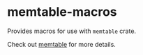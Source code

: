 # memtable-macros

Provides macros for use with `memtable` crate.

Check out [memtable](https://github.com/chipsenkbeil/memtable-rs) for more details.
